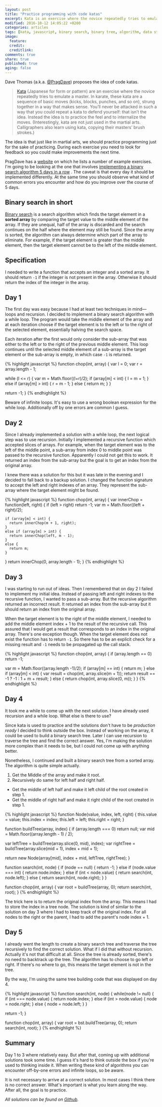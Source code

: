 ```yaml
---
layout: post
title: "Practice programming with code katas"
excerpt: Kata is an exercise where the novice repeatedly tries to emulate a master. In karate, these kata are a sequence of basic moves, strung together in a way that makes sense. PragDave proposes the idea of doing the same with programming.
modified: 2016-10-12 14:05:22 +0200
categories: articles
tags: [kata, javascript, binary search, binary tree, algorithm, data structure]
image:
  feature:
  credit:
  creditlink:
comments: true
share: true
published: true
aging: false
---
```


Dave Thomas (a.k.a. [@PragDave](https://twitter.com/pragdave "@PragDave Twitter profile")) proposes the idea of code katas.

> [Kata](https://en.wikipedia.org/wiki/Kata "Kata Wikipedia page") (Japanese for form or pattern) are an exercise where the novice repeatedly tries to emulate a master. In karate, these kata are a sequence of basic moves (kicks, blocks, punches, and so on), strung together in a way that makes sense. You’ll never be attacked in such a way that you could repeat a kata to defend yourself: that isn’t the idea. Instead the idea is to practice the feel and to internalize the moves. (Interestingly, kata are not just used in the martial arts. Calligraphers also learn using kata, copying their masters’ brush strokes.)

The idea is that just like in martial arts, we should practice programming just for the sake of practicing. During each exercise you need to look for feedback so you could make improvements the next time.

PragDave has a [website](http://codekata.com/ "CodeKata") on which he lists a number of example exercises. I'm going to be looking at the one that involves [implementing a binary search algorithm 5 days in a row](http://codekata.com/kata/kata02-karate-chop/ "Karate Chop Kata") . The caveat is that every day it should be implemented differently. At the same time you should observe what kind of common errors you encounter and how do you improve over the course of 5 days.

## Binary search in short

[Binary search](https://en.wikipedia.org/wiki/Binary_search_algorithm "Binary search Wikipedia page") is a search algorithm which finds the target element in a **sorted array** by comparing the target value to the middle element of the array. If they are unequal, half of the array is discarded and the search continues on the half where the element may still be found. Since the array is sorted, the algorithm can always determine which part of the array to eliminate. For example, if the target element is greater than the middle element, then the target element cannot be to the left of the middle element.

## Specification

I needed to write a function that accepts an integer and a sorted array. It should return `-1` if the integer is not present in the array. Otherwise it should return the index of the integer in the array.

## Day 1

The first day was easy because I had at least two techniques in mind—loops and recursion. I decided to implement a binary search algorithm with a while loop. The program would take the middle element of the array and at each iteration choose if the target element is to the left or to the right of the selected element, essentially halving the search space.

Each iteration after the first would only consider the sub-array that was either to the left or to the right of the previous middle element. This loop continues until the selected middle element of a sub-array is the target element or the sub-array is empty, in which case `-1` is returned.

{% highlight javascript %}
function chop(int, array) {
  var l = 0;
  var r = array.length - 1;

  while (l <= r) {
    var m = Math.floor((l+r)/2);
    if (array[m] < int) {
      l = m + 1;
    }
    else if (array[m] > int) {
      r = m - 1;
    }
    else {
      return m;
    }
  }

  return -1;
}
{% endhighlight %}

Beware of infinite loops. It's easy to use a wrong boolean expression for the while loop. Additionally off by one errors are common I guess.

## Day 2

Since I already implemented a solution with a while loop, the next logical step was to use recursion. Initially I implemented a recursive function which accepted slices of arrays. For example, when the target element was to the left of the middle point, a sub-array from index 0 to middle point was passed to the recursive function. Apparently I could not get this to work.
It returned an index from the sub-array but the goal is to get an index from the original array.

I knew there was a solution for this but it was late in the evening and I decided to fall back to a backup solution. I changed the function signature to accept the left and right indexes of an array. They represent the sub-array where the target element might be found.

{% highlight javascript %}
function chop(int, array) {
  var innerChop = function(left, right) {
    if (left > right) return -1;
    var m = Math.floor((left + right)/2);

    if (array[m] < int) {
      return innerChop(m + 1, right);
    }
    else if (array[m] > int) {
      return innerChop(left, m - 1);
    }
    else {
      return m;
    }
  }
  return innerChop(0, array.length - 1);
}
{% endhighlight %}

## Day 3

I was starting to run out of ideas. Then I remembered that on day 2 I failed to implement my initial idea. Instead of passing left and right indexes to the recursive function, I wanted to pass a sub-array. But the recursive algorithm returned an incorrect result. It returned an index from the sub-array but it should return an index from the original array.

When the target element is to the right of the middle element, I needed to add the middle element index + 1 to the result of the recursive call. This assured that I would get a result that corresponds to an index in the original array. There's one exception though. When the target element does not exist the function has to return `-1`. So there has to be an explicit check for a missing result and `-1` needs to be propagated up the call stack.

{% highlight javascript %}
function chop(int, array) {
  if (array.length == 0) return -1;

  var m = Math.floor((array.length -1)/2);
  if (array[m] == int) {
    return m;
  }
  else if (array[m] < int) {
    var result = chop(int, array.slice(m + 1));
    return result == -1 ? -1 : 1 + m + result;
  }
  else {
    return chop(int, array.slice(0, m));
  }
}
{% endhighlight %}

## Day 4

It took me a while to come up with the next solution. I have already used recursion and a while loop. What else is there to use?

Since kata is used to practice and the solutions don't have to be *production ready* I decided to think outside the box. Instead of working on the array, it could be used to build a binary search tree. Later I can use recursion to traverse the tree and find the correct answer. Yes, I'm making the solution more complex than it needs to be, but I could not come up with anything better.

Nonetheless, I continued and built a binary search tree from a sorted array. The algorithm is quite simple actually.

1. Get the Middle of the array and make it root.
2. Recursively do same for left half and right half.
  * Get the middle of left half and make it left child of the root created in step 1.
  * Get the middle of right half and make it right child of the root created in step 1.

{% highlight javascript %}
function Node(value, index, left, right) {
  this.value = value;
  this.index = index;
  this.left = left;
  this.right = right;
}

function buildTree(array, index) {
  if (array.length === 0) return null;
  var mid = Math.floor((array.length - 1) / 2);

  var leftTree = buildTree(array.slice(0, mid), index);
  var rightTree = buildTree(array.slice(mid + 1), index + mid + 1);

  return new Node(array[mid], index + mid, leftTree, rightTree);
}

function search(int, node) {
  if (node == null) {
    return -1;
  }
  else if (node.value === int) {
    return node.index;
  }
  else if (int < node.value) {
    return search(int, node.left);
  }
  else {
    return search(int, node.right);
  }
}

function chop(int, array) {
  var root = buildTree(array, 0);
  return search(int, root);
}
{% endhighlight %}

The trick here is to return the original index from the array. This means I had to store the index in a tree node. The solution is kind of similar to the solution on day 3 where I had to keep track of the original index. For all nodes to the right or the parent, I had to add the parent's node index + 1.

## Day 5

I already went the length to create a binary search tree and traverse the tree recursively to find the correct solution. What if I did that without recursion. Actually it's not that difficult at all. Since the tree is already sorted, there's no need to backtrack up the tree. The algorithm has to choose to go left or right. If there's no where to go, this means the target element is not in the tree.

By the way, I'm using the same tree building code that was displayed on day 4.

{% highlight javascript %}
function search(int, node) {
  while(node != null) {
    if (int === node.value) {
      return node.index;
    }
    else if (int > node.value) {
      node = node.right;
    }
    else {
      node = node.left;
    }
  }

  return -1;
}

function chop(int, array) {
  var root = bst.buildTree(array, 0);
  return search(int, root);
}
{% endhighlight %}

## Summary

Day 1 to 3 where relatively easy. But after that, coming up with additional solutions took some time. I guess it's hard to think outside the box if you're used to thinking inside it. When writing these kind of algorithms you can encounter off-by-one errors and infinite loops, so be aware.

It is not necessary to arrive at a correct solution. In most cases I think there is no correct answer. What's important is what you learn along the way. After all, the goal is to practice.

*All solutions can be found on [Github](https://github.com/indrekots/katas/tree/master/kata02-karate-chop "Binary chop repository").*
